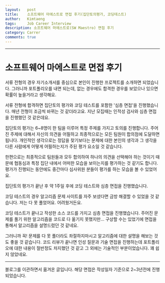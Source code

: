 ```yaml
---
layout:   post
title:    소프트웨어 마에스트로 면접 후기(집단토의평가, 코딩테스트) 
author:   Kimtaeng
tags: 	  Job Career Interview
description: 소프트웨어 마에스트로(SW Maestro) 면접 후기
category: Carrer
comments: true
---
```


<hr/>

# 소프트웨어 마에스트로 면접 후기

서류 전형의 경우 자기소개서를 중심으로 본인이 진행한 프로젝트를 소개하면 되었습니다.
그러니까 포트폴리오를 내면 되는데, 없는 경우에도 합격한 경우를 보았으나 있으면 확률이 높을거라고 생각해요.

서류 전형에 합격하면 집단토의 평가와 코딩 테스트를 포함한 '심층 면접'을 진행했습니다.
매년 전형이 조금씩 바뀌는 것 같더라고요. 지난 모집때는 인적성 검사와 심층 면접을 진행했던 것 같은데요.

집단토의 평가는 6~8명이 한 팀을 이루어 특정 주제를 가지고 토의를 진행합니다. 주어진 주제에 대해서 자신의 의견을 어필하고
최종적으로는 모든 팀원이 합의점에 도달하면 됩니다. 개인적인 생각으로는 정답을 찾기보다는 문제에 대한 본인의 생각과
그 생각을 다른 사람에게 어떻게 어필하는지가 주된 평가 요소일 것 같습니다.

한편으로는 최종적으로 팀원들과 모두 합의하여 하나의 의견을 선택해야 하는 것이기 때문에
협동심과 특정 집단 내에서 어떠한 모습을 보이는지를 평가하는 것 같기도 합니다.
평가가 진행되는 동안에도 중간마다 심사위원 분들이 평가를 하는 모습을 볼 수 있었어요.

집단토의 평가가 끝난 후 약 1주일 후에 코딩 테스트와 심층 면접을 진행했습니다.   

코딩 테스트의 경우 알고리즘 문제 사이트를 자주 보셨다면 금방 해결할 수 있었을 것 같습니다.
저는 다 못 풀었어요. 어려웠거든요. 

코딩 테스트가 끝나고 작성한 소스 코드를 가지고 심층 면접을 진행했습니다.
주어진 문제를 풀기 위한 알고리즘을 코드로 다 옮기지 못했지만... 구상할 수는 있었기에 면접을 통해서
알고리즘을 설명드렸던 것 같네요.

그러니까 꼭! 문제를 다 못 풀더라도 좌절하지마시고 알고리즘에 대한 설명을 해보는 것도 좋을 것 같습니다.
코드 리뷰가 끝나면 인성 질문과 기술 면접을 진행하는데 포트폴리오에 대한 내용이 절반정도 차지했던 것 같고
그 외에는 기술적인 부분이었습니다. 꽤 쉽지 않았네요.

<hr/>

<div class="post_caption">블로그를 이관하면서 옮겨온 글입니다. 해당 면접은 작성일자 기준으로 2~3년전에 진행되었습니다.</div>